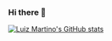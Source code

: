 ### Hi there 👋

[![Luiz Martino's GitHub stats](https://github-readme-stats.vercel.app/api?username=lhmartino&theme=nord&show_icons=true)](https://github.com/lhmartino/github-readme-stats)

<!--
**lhmartino/lhmartino** is a ✨ _special_ ✨ repository because its `README.md` (this file) appears on your GitHub profile.

Here are some ideas to get you started:

- 🔭 I’m currently working on ...
- 🌱 I’m currently learning ...
- 👯 I’m looking to collaborate on ...
- 🤔 I’m looking for help with ...
- 💬 Ask me about ...
- 📫 How to reach me: ...
- 😄 Pronouns: ...
- ⚡ Fun fact: ...
-->
